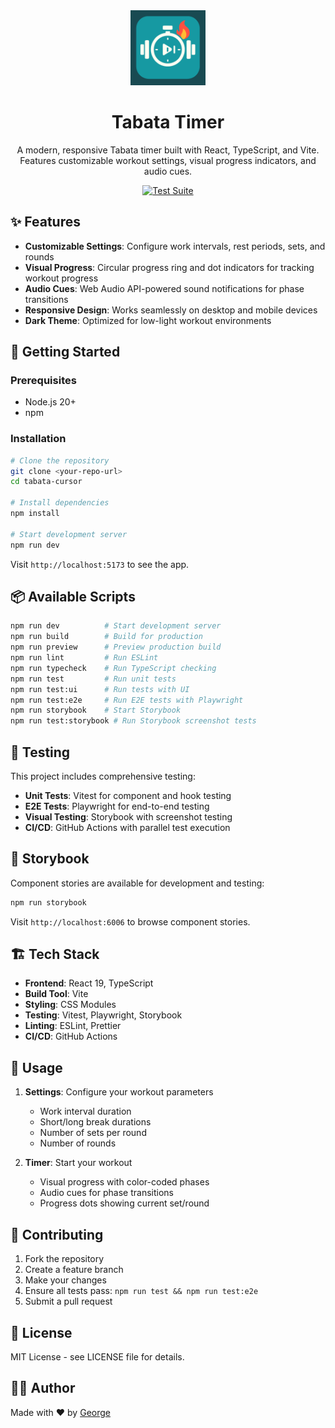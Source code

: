 <div align="center">
  <img src="./public/tabata-icon.svg" alt="Tabata Timer" width="120" height="120">

  # Tabata Timer

  A modern, responsive Tabata timer built with React, TypeScript, and Vite. Features customizable workout settings, visual progress indicators, and audio cues.

  [![Test Suite](https://github.com/george-aidonidis/tabata-flow/actions/workflows/test.yml/badge.svg)](https://github.com/george-aidonidis/tabata-flow/actions/workflows/test.yml)

</div>

## ✨ Features

- **Customizable Settings**: Configure work intervals, rest periods, sets, and rounds
- **Visual Progress**: Circular progress ring and dot indicators for tracking workout progress
- **Audio Cues**: Web Audio API-powered sound notifications for phase transitions
- **Responsive Design**: Works seamlessly on desktop and mobile devices
- **Dark Theme**: Optimized for low-light workout environments

## 🚀 Getting Started

### Prerequisites

- Node.js 20+
- npm

### Installation

```bash
# Clone the repository
git clone <your-repo-url>
cd tabata-cursor

# Install dependencies
npm install

# Start development server
npm run dev
```

Visit `http://localhost:5173` to see the app.

## 📦 Available Scripts

```bash
npm run dev          # Start development server
npm run build        # Build for production
npm run preview      # Preview production build
npm run lint         # Run ESLint
npm run typecheck    # Run TypeScript checking
npm run test         # Run unit tests
npm run test:ui      # Run tests with UI
npm run test:e2e     # Run E2E tests with Playwright
npm run storybook    # Start Storybook
npm run test:storybook # Run Storybook screenshot tests
```

## 🧪 Testing

This project includes comprehensive testing:

- **Unit Tests**: Vitest for component and hook testing
- **E2E Tests**: Playwright for end-to-end testing
- **Visual Testing**: Storybook with screenshot testing
- **CI/CD**: GitHub Actions with parallel test execution

## 🎨 Storybook

Component stories are available for development and testing:

```bash
npm run storybook
```

Visit `http://localhost:6006` to browse component stories.

## 🏗️ Tech Stack

- **Frontend**: React 19, TypeScript
- **Build Tool**: Vite
- **Styling**: CSS Modules
- **Testing**: Vitest, Playwright, Storybook
- **Linting**: ESLint, Prettier
- **CI/CD**: GitHub Actions

## 📱 Usage

1. **Settings**: Configure your workout parameters
   - Work interval duration
   - Short/long break durations
   - Number of sets per round
   - Number of rounds

2. **Timer**: Start your workout
   - Visual progress with color-coded phases
   - Audio cues for phase transitions
   - Progress dots showing current set/round

## 🤝 Contributing

1. Fork the repository
2. Create a feature branch
3. Make your changes
4. Ensure all tests pass: `npm run test && npm run test:e2e`
5. Submit a pull request

## 📄 License

MIT License - see LICENSE file for details.

## 👨‍💻 Author

Made with ❤️ by [George](https://iamgeorge.dev/)
